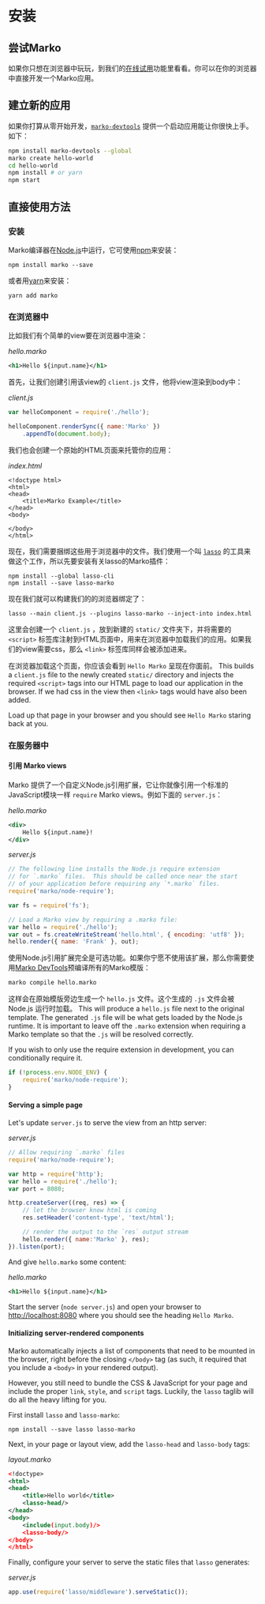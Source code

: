 # 安装

## 尝试Marko

如果你只想在浏览器中玩玩，到我们的[在线试用](https://markojs.com/try-online)功能里看看。你可以在你的浏览器中直接开发一个Marko应用。

## 建立新的应用

如果你打算从零开始开发，[`marko-devtools`](https://www.npmjs.com/package/marko-devtools) 提供一个启动应用能让你很快上手。如下：

```bash
npm install marko-devtools --global
marko create hello-world
cd hello-world
npm install # or yarn
npm start
```

## 直接使用方法

### 安装

Marko编译器在[Node.js](https://nodejs.org/)中运行，它可使用[npm](https://www.npmjs.com/package/marko/tutorial)来安装：

```
npm install marko --save
```

或者用[yarn](https://yarnpkg.com)来安装：

```
yarn add marko
```

### 在浏览器中

比如我们有个简单的view要在浏览器中渲染：

_hello.marko_

```xml
<h1>Hello ${input.name}</h1>
```

首先，让我们创建引用该view的 `client.js` 文件，他将view渲染到body中：

_client.js_

```js
var helloComponent = require('./hello');

helloComponent.renderSync({ name:'Marko' })
    .appendTo(document.body);
```

我们也会创建一个原始的HTML页面来托管你的应用：

_index.html_

```
<!doctype html>
<html>
<head>
    <title>Marko Example</title>
</head>
<body>

</body>
</html>
```

现在，我们需要捆绑这些用于浏览器中的文件。我们使用一个叫 [`lasso`](https://github.com/lasso-js/lasso) 的工具来做这个工作，所以先要安装有关lasso的Marko插件：
```
npm install --global lasso-cli
npm install --save lasso-marko
```

现在我们就可以构建我们的的浏览器绑定了：

```
lasso --main client.js --plugins lasso-marko --inject-into index.html
```

这里会创建一个 `client.js` ，放到新建的 `static/` 文件夹下，并将需要的 `<script>` 标签库注射到HTML页面中，用来在浏览器中加载我们的应用。如果我们的view需要css，那么 `<link>` 标签库同样会被添加进来。

在浏览器加载这个页面，你应该会看到 `Hello Marko` 呈现在你面前。
This builds a `client.js` file to the newly created `static/` directory and injects the required `<script>` tags into our HTML page to load our application in the browser.  If we had css in the view then `<link>` tags would have also been added.

Load up that page in your browser and you should see `Hello Marko` staring back at you.

### 在服务器中

#### 引用 Marko views

Marko 提供了一个自定义Node.js引用扩展，它让你就像引用一个标准的JavaScript模块一样 `require` Marko views。例如下面的  `server.js`：

_hello.marko_

```xml
<div>
    Hello ${input.name}!
</div>
```

_server.js_

```js
// The following line installs the Node.js require extension
// for `.marko` files.  This should be called once near the start
// of your application before requiring any `*.marko` files.
require('marko/node-require');

var fs = require('fs');

// Load a Marko view by requiring a .marko file:
var hello = require('./hello');
var out = fs.createWriteStream('hello.html', { encoding: 'utf8' });
hello.render({ name: 'Frank' }, out);
```

使用Node.js引用扩展完全是可选功能。如果你宁愿不使用该扩展，那么你需要使用[Marko DevTools](https://github.com/marko-js/marko-devtools)预编译所有的Marko模版：

```bash
marko compile hello.marko
```

这样会在原始模版旁边生成一个 `hello.js` 文件。这个生成的 `.js` 文件会被 Node.js 运行时加载。
This will produce a `hello.js` file next to the original template. The generated `.js` file will be what gets loaded by the Node.js runtime. It is important to leave off the `.marko` extension when requiring a Marko template so that the `.js` will be resolved correctly.

If you wish to only use the require extension in development, you can conditionally require it.

```js
if (!process.env.NODE_ENV) {
    require('marko/node-require');
}
```

#### Serving a simple page

Let's update `server.js` to serve the view from an http server:

_server.js_

```js
// Allow requiring `.marko` files
require('marko/node-require');

var http = require('http');
var hello = require('./hello');
var port = 8080;

http.createServer((req, res) => {
    // let the browser know html is coming
    res.setHeader('content-type', 'text/html');

    // render the output to the `res` output stream
    hello.render({ name:'Marko' }, res);
}).listen(port);
```

And give `hello.marko` some content:

_hello.marko_
```xml
<h1>Hello ${input.name}</h1>
```

Start the server (`node server.js`) and open your browser to [http://localhost:8080](http://localhost:8080) where you should see the heading `Hello Marko`.

#### Initializing server-rendered components

Marko automatically injects a list of components that need to be mounted in the browser, right before the closing `</body>` tag (as such, it required that you include a `<body>` in your rendered output).  

However, you still need to bundle the CSS & JavaScript for your page and include the proper `link`, `style`, and `script` tags.  Luckily, the `lasso` taglib will do all the heavy lifting for you.

First install `lasso` and `lasso-marko`:

```
npm install --save lasso lasso-marko
```

Next, in your page or layout view, add the `lasso-head` and `lasso-body` tags:

_layout.marko_
```xml
<!doctype>
<html>
<head>
    <title>Hello world</title>
    <lasso-head/>
</head>
<body>
    <include(input.body)/>
    <lasso-body/>
</body>
</html>
```

Finally, configure your server to serve the static files that `lasso` generates:

_server.js_
```js
app.use(require('lasso/middleware').serveStatic());
```
